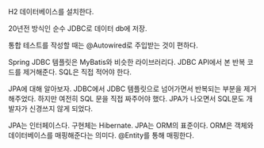 H2 데이터베이스를 설치한다.

20년전 방식인 순수 JDBC로 데이터 db에 저장.

통합 테스트를 작성할 때는 @Autowired로 주입받는 것이 편하다. 

Spring JDBC 템플릿은 MyBatis와 비슷한 라이브러리다. JDBC API에서 본 반복 코드를 제거해준다.
SQL은 직접 적어야 한다. 

JPA에 대해 알아보자.
JDBC에서 JDBC 템플릿으로 넘어가면서 반복되는 부분을 제거해주었다. 하지만 여전히 SQL 문을 직접 짜주어야 했다. JPA가 나오면서 SQL문도 개발자가 신경쓰지 않게 되었다.

JPA는 인터페이스다. 구현체는 Hibernate. 
JPA는 ORM의 표준이다. ORM은 객체와 데이터베이스를 매핑해준다는 의미다. 
@Entity를 통해 매핑한다. 